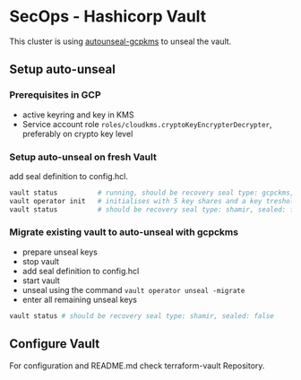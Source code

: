 # SecOps - Hashicorp Vault

This cluster is using [autounseal-gcpkms][hashicorp-tutorial-unseal-gcpkms] to unseal the vault.

## Setup auto-unseal

### Prerequisites in GCP

- active keyring and key in KMS
- Service account role `roles/cloudkms.cryptoKeyEncrypterDecrypter`, preferably on crypto key level

### Setup auto-unseal on fresh Vault

add seal definition to config.hcl.

```sh
vault status          # running, should be recovery seal type: gcpckms, sealed: true)
vault operator init   # initialises with 5 key shares and a key treshold of 3
vault status          # should be recovery seal type: shamir, sealed: false
```

### Migrate existing vault to auto-unseal with gcpckms

- prepare unseal keys
- stop vault
- add seal definition to config.hcl
- start vault
- unseal using the command `vault operator unseal -migrate`
- enter all remaining unseal keys

```sh
vault status # should be recovery seal type: shamir, sealed: false
```

## Configure Vault

For configuration and README.md check terraform-vault Repository.

[hashicorp-tutorial-unseal-gcpkms]: https://learn.hashicorp.com/tutorials/vault/autounseal-gcp-kms
